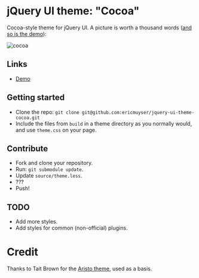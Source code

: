 # jQuery UI theme: "Cocoa"

Cocoa-style theme for jQuery UI. A picture is worth a thousand words ([and so is the demo](http://ericmuyser.github.com/jquery-ui-theme-cocoa/demo)):

![cocoa](http://dl.dropbox.com/u/18343209/baker.jpg)

## Links

* [Demo](http://ericmuyser.github.com/jquery-ui-theme-cocoa/demo)

## Getting started

* Clone the repo: `git clone git@github.com:ericmuyser/jquery-ui-theme-cocoa.git`
* Include the files from `build` in a theme directory as you normally would, and use `theme.css` on your page.

## Contribute

* Fork and clone your repository.
* Run: `git submodule update`.
* Update `source/theme.less`.
* ???
* Push!

## TODO

* Add more styles.  
* Add styles for common (non-official) plugins.

# Credit

Thanks to Tait Brown for the [Aristo theme](https://github.com/taitems/Aristo-jQuery-UI-Theme), used as a basis.